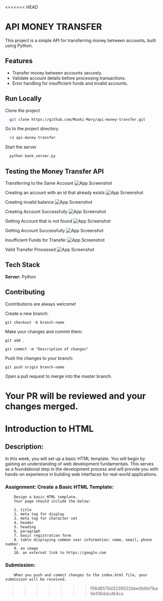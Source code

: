<<<<<<< HEAD

# API MONEY TRANSFER

This project is a simple API for transferring money between accounts, built using Python.
## Features

- Transfer money between accounts securely.
- Validate account details before processing transactions.
- Error handling for insufficient funds and invalid accounts.


## Run Locally

Clone the project

```bash
  git clone https://github.com/Muoki-Mary/api-money-transfer.git
```

Go to the project directory

```bash
  cd api-money-transfer
```


Start the server

```bash
  python bank_server.py
```


## Testing the Money Transfer API
Transferring to the Same Account
![App Screenshot](https://github.com/Muoki-Mary/api-money-transfer/blob/master/screenshots/cannot-transfer-same-account.png?raw=true)

Creating an account with an id that already exists
![App Screenshot](https://github.com/Muoki-Mary/api-money-transfer/blob/master/screenshots/create-account-id-exists.png?raw=true)

Creating invalid balance
![App Screenshot](https://github.com/Muoki-Mary/api-money-transfer/blob/master/screenshots/create-account-invalid-balance.png?raw=true)

Creating Account Successfully
![App Screenshot](https://github.com/Muoki-Mary/api-money-transfer/blob/master/screenshots/create-account-succes.png?raw=true)

Getting Account that is not found
![App Screenshot](https://github.com/Muoki-Mary/api-money-transfer/blob/master/screenshots/get-account-not-found.png?raw=true)

Getting Account Successfully 
![App Screenshot](https://github.com/Muoki-Mary/api-money-transfer/blob/master/screenshots/get-account-succes.png?raw=true)

Insufficient Funds for Transfer
![App Screenshot](https://github.com/Muoki-Mary/api-money-transfer/blob/master/screenshots/insufficient-transfer-funds.png?raw=true)

Valid Transfer Processed
![App Screenshot](https://github.com/Muoki-Mary/api-money-transfer/blob/master/screenshots/valid-transfer.png?raw=true)

## Tech Stack

**Server:** Python


## Contributing

Contributions are always welcome!

Create a new branch:

```
git checkout -b branch-name
```

Make your changes and commit them:

```
git add .
```

```
git commit -m "Description of changes"
```


Push the changes to your branch:

```
git push origin branch-name
```

Open a pull request to merge into the master branch.

Your PR will be reviewed and your changes merged.
=======
# Introduction to HTML

## Description:
In this week, you will set up a basic HTML template. You will begin by gaining an understanding of web development fundamentals. 
This serves as a foundational step in the development process and will provide you with hands-on experience in building web interfaces for real-world applications.

### Assignment: Create a Basic HTML Template:
        Design a basic HTML template.
        Your page should include the below:

        1. title
        2. meta tag for display
        3. meta tag for character set
        4. header
        5. heading
        6. paragraph
        7. basic registration form
        8. table displaying common user information: name, email, phone number.
        9. an image
        10. an external link to https://google.com
        

### Submission:
        When you push and commit changes to the index.html file, your submission will be received.

>>>>>>> f56d8578d3239522bbe0b6bf1ba9e1064dcd64ca
